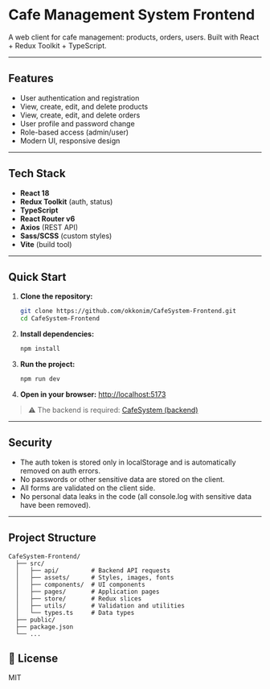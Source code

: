 # Cafe Management System Frontend

A web client for cafe management: products, orders, users. Built with React + Redux Toolkit + TypeScript.

---

##  Features
- User authentication and registration
- View, create, edit, and delete products
- View, create, edit, and delete orders
- User profile and password change
- Role-based access (admin/user)
- Modern UI, responsive design

---

##  Tech Stack
- **React 18**
- **Redux Toolkit** (auth, status)
- **TypeScript**
- **React Router v6**
- **Axios** (REST API)
- **Sass/SCSS** (custom styles)
- **Vite** (build tool)

---

##  Quick Start

1. **Clone the repository:**
   ```bash
   git clone https://github.com/okkonim/CafeSystem-Frontend.git
   cd CafeSystem-Frontend
   ```
2. **Install dependencies:**
   ```bash
   npm install
   ```
3. **Run the project:**
   ```bash
   npm run dev
   ```
4. **Open in your browser:**
   [http://localhost:5173](http://localhost:5173)

> ⚠️ The backend is required: [CafeSystem (backend)](https://github.com/okkonim/CafeSystem)

---

##  Security
- The auth token is stored only in localStorage and is automatically removed on auth errors.
- No passwords or other sensitive data are stored on the client.
- All forms are validated on the client side.
- No personal data leaks in the code (all console.log with sensitive data have been removed).

---

##  Project Structure
```
CafeSystem-Frontend/
  ├── src/
  │   ├── api/         # Backend API requests
  │   ├── assets/      # Styles, images, fonts
  │   ├── components/  # UI components
  │   ├── pages/       # Application pages
  │   ├── store/       # Redux slices
  │   ├── utils/       # Validation and utilities
  │   └── types.ts     # Data types
  ├── public/
  ├── package.json
  └── ...
```

## 📄 License
MIT
